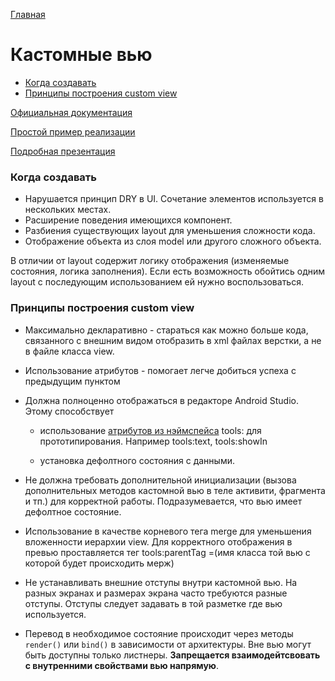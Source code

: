 [Главная](../main.md)

# Кастомные вью

- [Когда создавать](#когда-создавать)
- [Принципы построения custom view](#принципы-построения-custom-view)


[Официальная документация][docs]

[Простой пример реализации][ex]

[Подробная презентация][presentation]

### Когда создавать

* Нарушается принцип DRY в UI. Сочетание элементов используется в нескольких местах.
* Расширение поведения имеющихся компонент.
* Разбиения существующих layout для уменьшения сложности кода.
* Отображение объекта из слоя model или другого сложного объекта.

В отличии от layout содержит логику отображения (изменяемые состояния,
логика заполнения). Если есть возможность обойтись одним layout c последующим
использованием <include> ей нужно воспользоваться.

### Принципы построения custom view

- Максимально декларативно -  стараться как можно больше кода, связанного
с внешним видом отобразить в xml файлах верстки, а не в файле класса view.

- Использование атрибутов - помогает легче добиться успеха с предыдущим пунктом

- Должна полноценно отображаться в редакторе Android Studio.
Этому способствует

    - использование [атрибутов из нэймспейса][tools] tools: для прототипирования.
Например tools:text, tools:showIn

    - установка дефолтного состояния с данными.

- Не должна требовать дополнительной инициализации (вызова дополнительных
методов кастомной вью в теле активити, фрагмента и тп.) для корректной работы.
Подразумевается, что вью имеет дефолтное состояние.

- Использование в качестве корневого тега merge для уменьшения вложенности
иерархии view. Для корректного отображения в превью проставляется тег
tools:parentTag =(имя класса той вью с которой будет происходить мерж)

- Не устанавливать внешние отступы внутри кастомной вью. На разных экранах
и размерах экрана часто требуются разные отступы. Отступы следует задавать
в той разметке где вью используется.

- Перевод в необходимое состояние происходит через методы `render()` или
`bind()` в зависимости от архитектуры. Вне вью могут быть доступны только листнеры.
**Запрещается взаимодейтсвовать с внутренними свойствами вью напрямую**.


[docs]: https://developer.android.com/guide/topics/ui/custom-components
[ex]: https://gist.github.com/icebail/737f39d6cad140c0a83c4764f5fb0bd8
[presentation]: https://docs.google.com/presentation/d/1_C1fmfLtJYkSzvoa2O3fsUtPrQ7EDr_LIb60pqWU854/edit#slide=id.g114ed9bf1d_0_51
[tools]: https://android.jlelse.eu/tools-attributes-hidden-gems-of-android-studio-d7451b194e0b
